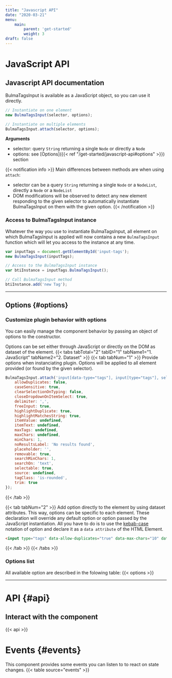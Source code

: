 ```yaml
---
title: "Javascript API"
date: "2020-03-21"
menu:
    main:
        parent: 'get-started'
        weight: 3
draft: false
---
```


# JavaScript API
## Javascript API documentation
BulmaTagsInput is available as a JavaScript object, so you can use it directly.

```javascript
// Instantiate on one element
new BulmaTagsInput(selector, options);

// Instantiate on multiple elements
BulmaTagsInput.attach(selector, options);
```

__Arguments__
* selector: query `String` returning a single `Node` or directly a `Node`
* options: see [Options]({{< ref "/get-started/javascript-api#options" >}}) section

{{< notification info >}}
Main differences between methods are when using `attach`:
* selector can be a query `String` returning a single `Node` or a `NodeList`, directly a `Node` or a `NodeList`
* DOM modifications will be observed to detect any new element responding to the given selector to automatically instantiate BulmaTagsInput on them with the given option.
{{< /notification >}}

### Access to BulmaTagsInput instance
Whatever the way you use to instantiate BulmaTagsInput, all element on which BulmaTagsInput is applied will now contains a new `BulmaTagsInput` function which will let you access to the instance at any time.
```javascript
var inputTags = document.getElementById('input-tags');
new BulmaTagsInput(inputTags);

// Access to the BulmaTagsInput instance
var btiInstance = inputTags.BulmaTagsInput();

// Call BulmaTagsInput method
btiInstance.add('new Tag');
```
___

## Options {#options}
### Customize plugin behavior with options
You can easily manage the component behavior by passing an object of options to the constructor.

Options can be set either through JavaScript or directly on the DOM as dataset of the element.
{{< tabs tabTotal="2" tabID="1" tabName1="1. JavaScript" tabName2="2. Dataset" >}}
{{< tab tabNum="1" >}}
Provide options when instanciating plugin. Options will be applied to all element provided (or found by the given selector).
```javascript
BulmaTagsInput.attach('input[data-type="tags"], input[type="tags"], select[data-type="tags"], select[type="tags"]', {
    allowDuplicates: false,
	caseSensitive: true,
	clearSelectionOnTyping: false,
	closeDropdownOnItemSelect: true,
	delimiter: ',',
	freeInput: true,
	highlightDuplicate: true,
	highlightMatchesString: true,
	itemValue: undefined,
  	itemText: undefined,
	maxTags: undefined,
	maxChars: undefined,
	minChars: 1,
	noResultsLabel: 'No results found',
	placeholder: '',
	removable: true,
	searchMinChars: 1,
	searchOn: 'text',
	selectable: true,
	source: undefined,
	tagClass: 'is-rounded',
	trim: true
});
```
{{< /tab >}}

{{< tab tabNum="2" >}}
Add option directly to the element by using dataset attributes. This way, options can be specific to each element. These declaration will override any default option or option passed by the JavaScript instantiation.
All you have to do is to use the [kebab-case](https://en.wikipedia.org/wiki/Letter_case#Special_case_styles) notation of option and declare it as a `data attribute` of the HTML Element.
```html
<input type="tags" data-allow-duplicates="true" data-max-chars="10" data-min-chars="3" data-selectable="false">
```
{{< /tab >}}
{{< /tabs >}}

### Options list
All available option are described in the folowing table:
{{< options >}}

___

# API {#api}
## Interact with the component
{{< api >}}

# Events {#events}
This component provides some events you can listen to to react on state changes.
{{< table source="events" >}}

